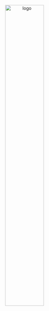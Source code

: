 <p align="center">
  <img src="https://voluntashyjal.github.io/Voluntas.io/assets/images/GaleryImg/Logo.pngg" alt="logo" width="50%" />
</p>
